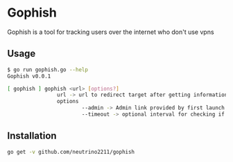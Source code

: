 # Gophish

Gophish is a tool for tracking users over the internet who don't use vpns

## Usage

```bash
$ go run gophish.go --help
Gophish v0.0.1

[ gophish ] gophish <url> [options?]
                url -> url to redirect target after getting information (url should not start with http:// )
                options
                        --admin -> Admin link provided by first launch to continue (url not needed)
                        --timeout -> optional interval for checking if the linked was clicked
```

## Installation

```bash
go get -v github.com/neutrino2211/gophish
```